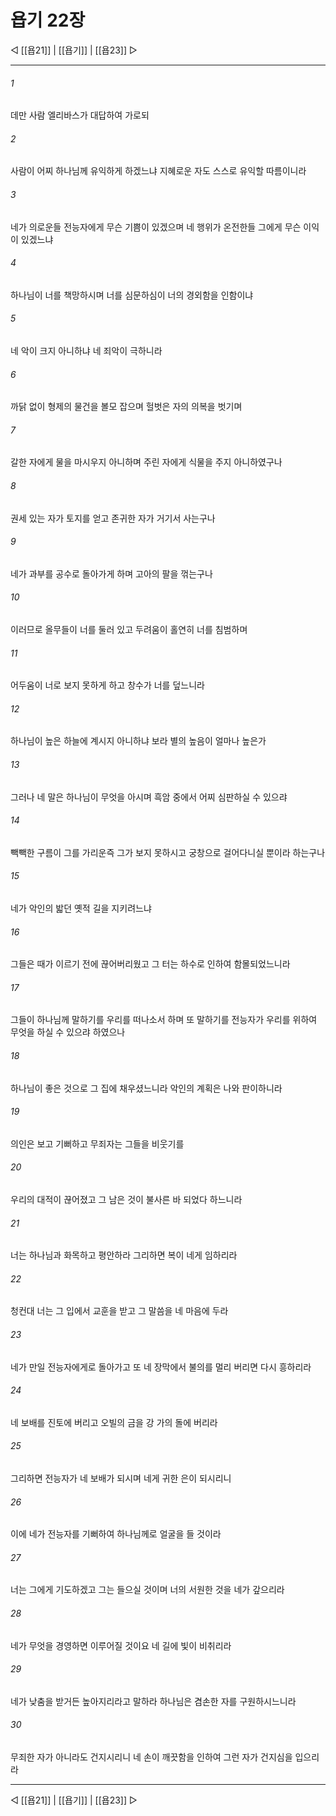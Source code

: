 # 욥기 22장

◁ [[욥21]] | [[욥기]] | [[욥23]] ▷
***

###### 1
데만 사람 엘리바스가 대답하여 가로되

###### 2
사람이 어찌 하나님께 유익하게 하겠느냐 지혜로운 자도 스스로 유익할 따름이니라

###### 3
네가 의로운들 전능자에게 무슨 기쁨이 있겠으며 네 행위가 온전한들 그에게 무슨 이익이 있겠느냐

###### 4
하나님이 너를 책망하시며 너를 심문하심이 너의 경외함을 인함이냐

###### 5
네 악이 크지 아니하냐 네 죄악이 극하니라

###### 6
까닭 없이 형제의 물건을 볼모 잡으며 헐벗은 자의 의복을 벗기며

###### 7
갈한 자에게 물을 마시우지 아니하며 주린 자에게 식물을 주지 아니하였구나

###### 8
권세 있는 자가 토지를 얻고 존귀한 자가 거기서 사는구나

###### 9
네가 과부를 공수로 돌아가게 하며 고아의 팔을 꺾는구나

###### 10
이러므로 올무들이 너를 둘러 있고 두려움이 홀연히 너를 침범하며

###### 11
어두움이 너로 보지 못하게 하고 창수가 너를 덮느니라

###### 12
하나님이 높은 하늘에 계시지 아니하냐 보라 별의 높음이 얼마나 높은가

###### 13
그러나 네 말은 하나님이 무엇을 아시며 흑암 중에서 어찌 심판하실 수 있으랴

###### 14
빽빽한 구름이 그를 가리운즉 그가 보지 못하시고 궁창으로 걸어다니실 뿐이라 하는구나

###### 15
네가 악인의 밟던 옛적 길을 지키려느냐

###### 16
그들은 때가 이르기 전에 끊어버리웠고 그 터는 하수로 인하여 함몰되었느니라

###### 17
그들이 하나님께 말하기를 우리를 떠나소서 하며 또 말하기를 전능자가 우리를 위하여 무엇을 하실 수 있으랴 하였으나

###### 18
하나님이 좋은 것으로 그 집에 채우셨느니라 악인의 계획은 나와 판이하니라

###### 19
의인은 보고 기뻐하고 무죄자는 그들을 비웃기를

###### 20
우리의 대적이 끊어졌고 그 남은 것이 불사른 바 되었다 하느니라

###### 21
너는 하나님과 화목하고 평안하라 그리하면 복이 네게 임하리라

###### 22
청컨대 너는 그 입에서 교훈을 받고 그 말씀을 네 마음에 두라

###### 23
네가 만일 전능자에게로 돌아가고 또 네 장막에서 불의를 멀리 버리면 다시 흥하리라

###### 24
네 보배를 진토에 버리고 오빌의 금을 강 가의 돌에 버리라

###### 25
그리하면 전능자가 네 보배가 되시며 네게 귀한 은이 되시리니

###### 26
이에 네가 전능자를 기뻐하여 하나님께로 얼굴을 들 것이라

###### 27
너는 그에게 기도하겠고 그는 들으실 것이며 너의 서원한 것을 네가 갚으리라

###### 28
네가 무엇을 경영하면 이루어질 것이요 네 길에 빛이 비취리라

###### 29
네가 낮춤을 받거든 높아지리라고 말하라 하나님은 겸손한 자를 구원하시느니라

###### 30
무죄한 자가 아니라도 건지시리니 네 손이 깨끗함을 인하여 그런 자가 건지심을 입으리라

***
◁ [[욥21]] | [[욥기]] | [[욥23]] ▷